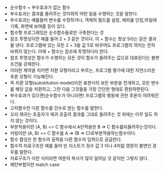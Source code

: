 * 순수함수 = 부수효과가 없는 함수
* 부수효과는 결과를 돌려주는 것이외의 어떤 일을 수행하는 것을 말한다.
* 부수효과는 예를들어 변수를 수정하거나, 객체의 필드를 설정, 예외를 던짐,파일에 기록, 화면에 보여줌 등이 있다.
* 함수형 프로그래밍은 순수함수들로만 구축한다는 것
* 참조 투명성이란 예를 들어 2 + 3 같은 것이다. 이 + 함수는 항상 5라는 같은 결과를 낸다. 프로그램에 있는 모든 2 + 3을 값 5로 바꾸어도 프로그램의 의미는 전혀 바뀌지 않는다. 이때 + 함수는 참조에 투명하다라 한다.
* 참조 투명성은 함수가 수행하는 모든 것이 함수가 돌려주는 값으로 대표된다는 불변 조건을 강제한다.
* 이러한 제약을 지키면 치환 모형이라고 부르는, 프로그램 평가에 대한 자연스러운 추론 모형이 가능해진다.
* 즉 치환 모형\(substitution model\)이란 표현식의 보든 부분을 전개하고, 모든 변수를 해당 값을 치환하고, 그런 다음 그것들을 가장 간단한 형태로 환원하면된다.
* 부수효과가 있으면\(순수함수가 아니라면\) 프로그램의 행동에 관한 추론이 어려워진다.
* 고차함수란 다른 함수를 인수로 받는 함수를 말한다.
* 꼬리 재귀는 호출자가 재귀 호출의 결과를 그대로 돌려주는 것 외에는 아무 일도 하지 않는 것이다.
* 부분적용이란 \(A, B\) =&gt; C 함수에서 A만적용한 B =&gt; C 함수를되돌려주는것이다.
* 커링이란 \(A, B\) =&gt; C 함수를 A =&gt; \(B =&gt; C\)로부분적용하는함수이다.
* 함수 합성은 한 함수의 출력을 다른 함수의 입력으로 공급한다.
* 함수적 자료구조란 예를 들어 빈 리스트가 정수 값 3 이나 4처럼 영원히 불변인 경우를 말한다.
* 자료구조가 이런 식이라면 여분의 복사가 많이 일어날 것 같지만 그렇지 않다.
* 패턴부합이란 match case
